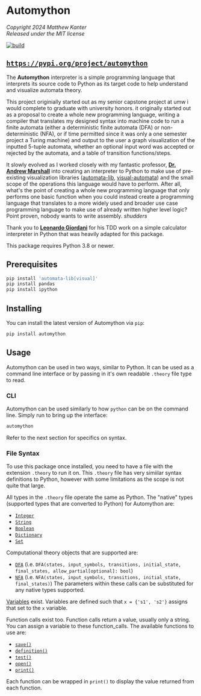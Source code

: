 # Automython

*Copyright 2024 Matthew Kanter*  
*Released under the MIT license*

[![build](https://github.com/mkantrr/automython/actions/workflows/build.yml/badge.svg)](https://github.com/mkantrr/automythonactions/workflows/build.yml)

## [`https://pypi.org/project/automython`](https://pypi.org/project/automython)

The **Automython** interpreter is a simple programming language that interprets its source code to Python as its target code to help understand and visualize automata theory.

This project originially started out as my senior capstone project at umw i would complete to graduate with university honors. it originally started out as a proposal to create a whole new programming language, writing a compiler that translates my designed syntax into machine code to run a finite automata (either a deterministic finite automata (DFA) or non-deterministic (NFA), or if time permitted since it was only a one semester project a Turing machine) and output to the user a graph visualization of the inputted 5-tuple automata, whether an optional input word was accepted or rejected by the automata, and a table of transition functions/steps.

It slowly evolved as I worked closely with my fantastic professor, [**Dr. Andrew Marshall**](https://www.marshallandrew.net/) into creating an interpreter to Python to make use of pre-existing visualization libraries ([automata-lib](https://github.com/caleb531/automata), [visual-automata](https://github.com/lewiuberg/visual-automata)) and the small scope of the operations this language would have to perform. After all, what's the point of creating a whole new programming language that only performs one basic function when you could instead create a programming language that translates to a more widely used and broader use case programming language to make use of already written higher level logic? Point proven, nobody wants to write assembly. *shudders*

Thank you to [**Leonardo Giordani**](https://www.thedigitalcatonline.com/pages/about.html) for his TDD work on a simple calculator interpreter in Python that was heavily adapted for this package.

This package requires Python 3.8 or newer.

## Prerequisites

```sh
pip install 'automata-lib[visual]'
pip install pandas
pip install ipython
```

## Installing

You can install the latest version of Automython via `pip`:

```sh
pip install automython
```

## Usage

Automython can be used in two ways, similar to Python. It can be used as a command line interface or by passing in it's own readable `.theory` file type to read.

### CLI
Automython can be used similarly to how `python` can be on the command line. Simply run to bring up the interface:

```sh
automython
```
Refer to the next section for specifics on syntax.

### File Syntax
To use this package once installed, you need to have a file with the extension `.theory` to run it on.
This `.theory` file has very simiilar syntax definitions to Python, however with some limitations as the scope is not quite that large.

All types in the `.theory` file operate the same as Python. The "native" types (supported types that are converted to Python) for Automython are:

- [`Integer`](./types.md#Integer)
- [`String`](./types.md#String)
- [`Boolean`](./types.md#Boolean)
- [`Dictionary`](./types.md#Dictionary)
- [`Set`](./types.md#Set)

Computational theory objects that are supported are:
- [`DFA`](./types.md#DFA) (i.e. `DFA(states, input_symbols, transitions, initial_state, final_states, allow_partial[optional]: bool`)
- [`NFA`](./types.md#NFA) (i.e. `NFA(states, input_symbols, transitions, initial_state, final_states)`)
The parameters within these calls can be substituted for any native types supported.

[Variables](./types.md#Variable) exist. Variables are defined such that `x = {'s1', 's2'}` assigns that set to the `x` variable.

Function calls exist too. Function calls return a value, usually only a string. You can assign a variable to these function_calls.
The available functions to use are:

- [`save()`](<./functions.md#`save(path[optional], input_string[optional], horizontal[optional])`>)
- [`definition()`](./functions.md#`definition()`)
- [`test()`](./functions.md#`test(input_string)`)
- [`open()`](./functions.md#`open(path[optional])`)
- [`print()`](./functions.md#`print(args[optional])`)

Each function can be wrapped in `print()` to display the value returned from each function.
